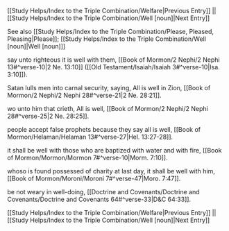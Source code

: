 [[Study Helps/Index to the Triple Combination/Welfare|Previous Entry]]  ||  [[Study Helps/Index to the Triple Combination/Well [noun]|Next Entry]]

 See also [[Study Helps/Index to the Triple Combination/Please, Pleased, Pleasing|Please]]; [[Study Helps/Index to the Triple Combination/Well [noun]|Well [noun]]]

 say unto righteous it is well with them, [[Book of Mormon/2 Nephi/2 Nephi 13#^verse-10|2 Ne. 13:10]] ([[Old Testament/Isaiah/Isaiah 3#^verse-10|Isa. 3:10]]).

 Satan lulls men into carnal security, saying, All is well in Zion, [[Book of Mormon/2 Nephi/2 Nephi 28#^verse-21|2 Ne. 28:21]].

 wo unto him that crieth, All is well, [[Book of Mormon/2 Nephi/2 Nephi 28#^verse-25|2 Ne. 28:25]].

 people accept false prophets because they say all is well, [[Book of Mormon/Helaman/Helaman 13#^verse-27|Hel. 13:27-28]].

 it shall be well with those who are baptized with water and with fire, [[Book of Mormon/Mormon/Mormon 7#^verse-10|Morm. 7:10]].

 whoso is found possessed of charity at last day, it shall be well with him, [[Book of Mormon/Moroni/Moroni 7#^verse-47|Moro. 7:47]].

 be not weary in well-doing, [[Doctrine and Covenants/Doctrine and Covenants/Doctrine and Covenants 64#^verse-33|D&C 64:33]].

[[Study Helps/Index to the Triple Combination/Welfare|Previous Entry]]  ||  [[Study Helps/Index to the Triple Combination/Well [noun]|Next Entry]]